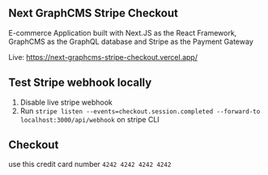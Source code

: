 ## Next GraphCMS Stripe Checkout

E-commerce Application built with Next.JS as the React Framework, GraphCMS as the GraphQL database and Stripe as the Payment Gateway

Live: https://next-graphcms-stripe-checkout.vercel.app/

## Test Stripe webhook locally
1. Disable live stripe webhook 
2. Run `stripe listen --events=checkout.session.completed --forward-to localhost:3000/api/webhook` on stripe CLI

## Checkout
use this credit card number `4242 4242 4242 4242`
